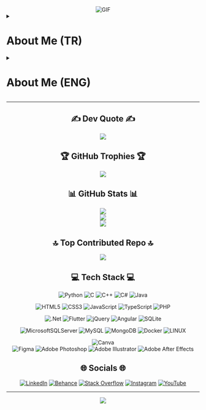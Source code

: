 <div align="center">
  <img src="https://raw.githubusercontent.com/beydah/images/main/images/BeydahGithubBanner.gif" alt="GIF" max-width: 100%; height: auto;>
</div>

<details>
<summary><h1>About Me (TR)</h1></summary>
  
## İlkay Beydah Sağlam | Bilgisayar Programcısı
Merhaba Dünya! Ben İlkay Beydah Sağlam, Nişantaşı Üniversitesi Bilgisayar Programcılığı bölümünde son sınıf öğrencisiyim. Bu README dosyası, şu anki öğrenme durumum, üzerinde çalıştığım projeler ve işbirliği için açık olduğum konular hakkında bilgi vermek amacıyla hazırlanmıştır.

## 🌱 Şu Anda Öğreniyorum 🌱
- C, C++, C#, Java dillerindeki bilgilerimi derinleştiriyorum.
- Yakında HTML, CSS, JS, TS dillerinde de projeler geliştirmek için öğrenmeye başlayacağım.

## 🔭 Şu Anda Üzerinde Çalışıyorum 🔭
- C, C++, C#, Java ve Python dilleriyle çeşitli projeler geliştiriyorum. Bu projeler, yazılım becerilerimi geliştirmeme ve farklı platformlarda deneyim kazanmama yardımcı oluyor.

## 👯 Ortak Çalışma Yapmak İstiyorum 👯
- Staj ve benzeri işbirliği fırsatlarına açığım. Gerçek dünya projelerinde çalışarak deneyim kazanmayı ve yeni şeyler öğrenmeyi heyecanla bekliyorum.

## 🤝 Yardım Arıyorum 🤝
- Kendimi geliştirmek için yardıma ihtiyacım olduğunda, yeni teknolojiler hakkında bilgi paylaşımında bulunacak kişilerden destek almak istiyorum.

## 💬 Bana Sor 💬
- Herhangi bir iş veya proje ile ilgili sorularınız varsa, benimle iletişime geçmekten çekinmeyin. Bana e-posta aracılığıyla [info.beydahsaglam@gmail.com](mailto:info.beydahsaglam@gmail.com) üzerinden ulaşabilirsiniz.

Teşekkür ederim ve iyi günler dilerim!
</details>

<details>
<summary><h1>About Me (ENG)</h1></summary>

## Ilkay Beydah Saglam | Computer Programmer
Hello World! I am İlkay Beydah Sağlam, a final year student in the Computer Programming department at Nişantaşı University. This README file is prepared to provide information about my current learning status, ongoing projects, and areas where I am open to collaboration.

## 🌱 Currently Learning 🌱
- I am deepening my knowledge in C, C++, C#, and Java languages.
- Soon, I will start learning HTML, CSS, JS and TS to develop projects in these languages as well.

## 🔭 Currently Working On 🔭
- I am developing various projects using C, C++, C#, Java, and Python. These projects help me enhance my programming skills and gain experience across different platforms.

## 👯 Seeking Collaboration 👯
- I am open to opportunities for internships and collaborations. I am excited to work on real-world projects to gain experience and learn new things.

## 🤝 Seeking Help 🤝
- When I need assistance in improving myself, I am looking for support from individuals willing to share knowledge about new technologies.

## 💬 Get In Touch 💬
- If you have any questions related to work or projects, feel free to reach out to me. You can contact me via email at [info.beydahsaglam@gmail.com](mailto:info.beydahsaglam@gmail.com).

Thank you, and have a great day!
</details>

<div align="center">

---
## ✍️ Dev Quote ✍️
![](https://quotes-github-readme.vercel.app/api?type=horizontal&theme=dark)

## 🏆 GitHub Trophies 🏆
![](https://github-profile-trophy.vercel.app/?username=beydah&theme=nord&no-frame=true&no-bg=false&margin-w=4)

## 📊 GitHub Stats 📊
![](https://github-readme-stats.vercel.app/api?username=beydah&theme=nord&hide_border=false&include_all_commits=true&count_private=true)<br/>
![](https://github-readme-streak-stats.herokuapp.com/?user=beydah&theme=nord&hide_border=false)<br/>
![](https://github-readme-stats.vercel.app/api/top-langs/?username=beydah&theme=nord&hide_border=false&include_all_commits=true&count_private=true&layout=compact)

## 🔝 Top Contributed Repo 🔝
![](https://github-contributor-stats.vercel.app/api?username=beydah&limit=5&theme=nord&combine_all_yearly_contributions=true)

## 💻 Tech Stack 💻
![Python](https://img.shields.io/badge/python-3670A0?style=for-the-badge&logo=python&logoColor=ffdd54) 
![C](https://img.shields.io/badge/c-%2300599C.svg?style=for-the-badge&logo=c&logoColor=white) 
![C++](https://img.shields.io/badge/c++-%2300599C.svg?style=for-the-badge&logo=c%2B%2B&logoColor=white) 
![C#](https://img.shields.io/badge/c%23-%23239120.svg?style=for-the-badge&logo=c-sharp&logoColor=white) 
![Java](https://img.shields.io/badge/java-%23ED8B00.svg?style=for-the-badge&logo=java&logoColor=white)

![HTML5](https://img.shields.io/badge/html5-%23E34F26.svg?style=for-the-badge&logo=html5&logoColor=white) 
![CSS3](https://img.shields.io/badge/css3-%231572B6.svg?style=for-the-badge&logo=css3&logoColor=white) 
![JavaScript](https://img.shields.io/badge/javascript-%23323330.svg?style=for-the-badge&logo=javascript&logoColor=%23F7DF1E) 
![TypeScript](https://img.shields.io/badge/typescript-%23007ACC.svg?style=for-the-badge&logo=typescript&logoColor=white) 
![PHP](https://img.shields.io/badge/php-%23777BB4.svg?style=for-the-badge&logo=php&logoColor=white) 

![.Net](https://img.shields.io/badge/.NET-5C2D91?style=for-the-badge&logo=.net&logoColor=white) 
![Flutter](https://img.shields.io/badge/Flutter-%2302569B.svg?style=for-the-badge&logo=Flutter&logoColor=white) 
![jQuery](https://img.shields.io/badge/jquery-%230769AD.svg?style=for-the-badge&logo=jquery&logoColor=white) 
![Angular](https://img.shields.io/badge/angular-%23DD0031.svg?style=for-the-badge&logo=angular&logoColor=white) 
![SQLite](https://img.shields.io/badge/sqlite-%2307405e.svg?style=for-the-badge&logo=sqlite&logoColor=white) 

![MicrosoftSQLServer](https://img.shields.io/badge/Microsoft%20SQL%20Sever-CC2927?style=for-the-badge&logo=microsoft%20sql%20server&logoColor=white) 
![MySQL](https://img.shields.io/badge/mysql-%2300f.svg?style=for-the-badge&logo=mysql&logoColor=white) 
![MongoDB](https://img.shields.io/badge/MongoDB-%234ea94b.svg?style=for-the-badge&logo=mongodb&logoColor=white) 
![Docker](https://img.shields.io/badge/docker-%230db7ed.svg?style=for-the-badge&logo=docker&logoColor=white) 
![LINUX](https://img.shields.io/badge/Linux-FCC624?style=for-the-badge&logo=linux&logoColor=black) 

![Canva](https://img.shields.io/badge/Canva-%2300C4CC.svg?style=for-the-badge&logo=Canva&logoColor=white) 	
![Figma](https://img.shields.io/badge/figma-%23F24E1E.svg?style=for-the-badge&logo=figma&logoColor=white) 
![Adobe Photoshop](https://img.shields.io/badge/adobephotoshop-%2331A8FF.svg?style=for-the-badge&logo=adobephotoshop&logoColor=white) 
![Adobe Illustrator](https://img.shields.io/badge/adobeillustrator-%23FF9A00.svg?style=for-the-badge&logo=adobeillustrator&logoColor=white) 
![Adobe After Effects](https://img.shields.io/badge/Adobe%20After%20Effects-9999FF.svg?style=for-the-badge&logo=Adobe%20After%20Effects&logoColor=white) 

## 🌐 Socials 🌐
[![LinkedIn](https://img.shields.io/badge/LinkedIn-%230077B5.svg?logo=linkedin&logoColor=white)](https://linkedin.com/in/beydah) 
[![Behance](https://img.shields.io/badge/Behance-1769ff?logo=behance&logoColor=white)](https://behance.net/beydah) 
[![Stack Overflow](https://img.shields.io/badge/-Stackoverflow-FE7A16?logo=stack-overflow&logoColor=white)](https://stackoverflow.com/users/21352065) 
[![Instagram](https://img.shields.io/badge/Instagram-%23E4405F.svg?logo=Instagram&logoColor=white)](https://instagram.com/beydahsaglam) 
[![YouTube](https://img.shields.io/badge/YouTube-%23FF0000.svg?logo=YouTube&logoColor=white)](https://youtube.com/@beydah) 

---
[![](https://visitcount.itsvg.in/api?id=beydah&icon=5&color=12)](https://visitcount.itsvg.in)

</div>
